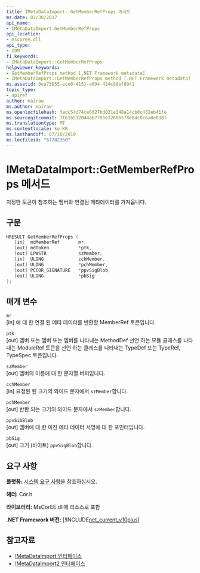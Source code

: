 ```yaml
---
title: IMetaDataImport::GetMemberRefProps 메서드
ms.date: 03/30/2017
api_name:
- IMetaDataImport.GetMemberRefProps
api_location:
- mscoree.dll
api_type:
- COM
f1_keywords:
- IMetaDataImport::GetMemberRefProps
helpviewer_keywords:
- GetMemberRefProps method [.NET Framework metadata]
- IMetaDataImport::GetMemberRefProps method [.NET Framework metadata]
ms.assetid: 0ea73055-ece0-4151-a094-414c88ef8941
topic_type:
- apiref
author: mairaw
ms.author: mairaw
ms.openlocfilehash: fadc54d74ce6027bd021e148a14cb0c432eb41fe
ms.sourcegitcommit: 7f616512044ab7795e32806578e8dc0c6a0e038f
ms.translationtype: MT
ms.contentlocale: ko-KR
ms.lasthandoff: 07/10/2019
ms.locfileid: "67782350"
---
```

# <a name="imetadataimportgetmemberrefprops-method"></a>IMetaDataImport::GetMemberRefProps 메서드
지정한 토큰이 참조하는 멤버와 연결된 메타데이터를 가져옵니다.  
  
## <a name="syntax"></a>구문  
  
```cpp  
HRESULT GetMemberRefProps (  
   [in]  mdMemberRef       mr,   
   [out] mdToken           *ptk,   
   [out] LPWSTR            szMember,   
   [in]  ULONG             cchMember,   
   [out] ULONG             *pchMember,   
   [out] PCCOR_SIGNATURE   *ppvSigBlob,   
   [out] ULONG             *pbSig   
);  
```  
  
## <a name="parameters"></a>매개 변수  
 `mr`  
 [in] 에 대 한 연결 된 메타 데이터를 반환할 MemberRef 토큰입니다.  
  
 `ptk`  
 [out] 멤버 또는 멤버 또는 멤버를 나타내는 MethodDef 선언 하는 모듈 클래스를 나타내는 ModuleRef 토큰을 선언 하는 클래스를 나타내는 TypeDef 또는 TypeRef, TypeSpec 토큰입니다.  
  
 `szMember`  
 [out] 멤버의 이름에 대 한 문자열 버퍼입니다.  
  
 `cchMember`  
 [in] 요청된 된 크기의 와이드 문자에서 `szMember`합니다.  
  
 `pchMember`  
 [out] 반환 되는 크기의 와이드 문자에서 `szMember`합니다.  
  
 `ppvSibBlob`  
 [out] 멤버에 대 한 이진 메타 데이터 서명에 대 한 포인터입니다.  
  
 `pbSig`  
 [out] 크기 (바이트) `ppvSigBlob`합니다.  
  
## <a name="requirements"></a>요구 사항  
 **플랫폼:** [시스템 요구 사항](../../../../docs/framework/get-started/system-requirements.md)을 참조하십시오.  
  
 **헤더:** Cor.h  
  
 **라이브러리:** MsCorEE.dll에 리소스로 포함  
  
 **.NET Framework 버전:** [!INCLUDE[net_current_v10plus](../../../../includes/net-current-v10plus-md.md)]  
  
## <a name="see-also"></a>참고자료

- [IMetaDataImport 인터페이스](../../../../docs/framework/unmanaged-api/metadata/imetadataimport-interface.md)
- [IMetaDataImport2 인터페이스](../../../../docs/framework/unmanaged-api/metadata/imetadataimport2-interface.md)

